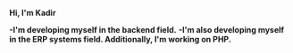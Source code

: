 **Hi, I'm Kadir**

**-I'm developing myself in the backend field.**
**-I'm also developing myself in the ERP systems field. Additionally, I'm working on PHP.**
